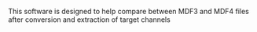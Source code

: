 This software is designed to help compare between MDF3 and MDF4 files after conversion and extraction of target channels
